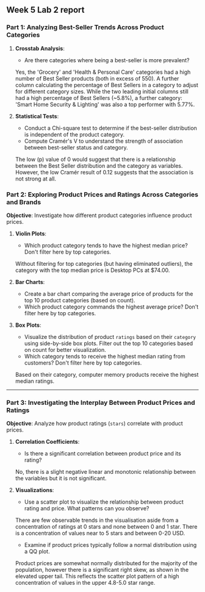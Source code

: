 ## Week 5 Lab 2 report

### Part 1: Analyzing Best-Seller Trends Across Product Categories

1. **Crosstab Analysis**:
    
    - Are there categories where being a best-seller is more prevalent? 
    
    Yes, the 'Grocery' and 'Health & Personal Care' categories had a high number of Best Seller products (both in excess of 550). A further column calculating the percentage of Best Sellers in a category to adjust for different category sizes. While the two leading initial columns still had a high percentage of Best Sellers (~5.8%), a further category: 'Smart Home Security & Lighting' was also a top performer with 5.77%.

2. **Statistical Tests**:
    - Conduct a Chi-square test to determine if the best-seller distribution is independent of the product category.
    - Compute Cramér's V to understand the strength of association between best-seller status and category.

    The low (p) value of 0 would suggest that there is a relationship between the Best Seller distribution and the category as variables. However, the low Cramér result of 0.12 suggests that the association is not strong at all.
    
    
### Part 2: Exploring Product Prices and Ratings Across Categories and Brands

**Objective**: Investigate how different product categories influence product prices.

1. **Violin Plots**:
    - Which product category tends to have the highest median price? Don't filter here by top categories.
    
    Without filtering for top categories (but having eliminated outliers), the category with the top median price is Desktop PCs at $74.00.

2. **Bar Charts**:
    - Create a bar chart comparing the average price of products for the top 10 product categories (based on count).
    - Which product category commands the highest average price? Don't filter here by top categories.

3. **Box Plots**:
    - Visualize the distribution of product `ratings` based on their `category` using side-by-side box plots. Filter out the top 10 categories based on count for better visualization.
    - Which category tends to receive the highest median rating from customers? Don't filter here by top categories.

    Based on their category, computer memory products receive the highest median ratings.
---

### Part 3: Investigating the Interplay Between Product Prices and Ratings

**Objective**: Analyze how product ratings (`stars`) correlate with product prices.

1. **Correlation Coefficients**:
    - Is there a significant correlation between product price and its rating?
    
    No, there is a slight negative linear and monotonic relationship between the variables but it is not significant.
    
	
2. **Visualizations**:
    - Use a scatter plot to visualize the relationship between product rating and price. What patterns can you observe?
    
    There are few observable trends in the visualisation aside from a concentration of ratings at 0 stars and none between 0 and 1 star. There is a concentration of values near to 5 stars and between 0-20 USD.
    
    - Examine if product prices typically follow a normal distribution using a QQ plot. 
    
    Product prices are somewhat normally distributed for the majority of the population, however there is a significant right skew, as shown in the elevated upper tail. This reflects the scatter plot pattern of a high concentration of values in the upper 4.8-5.0 star range. 